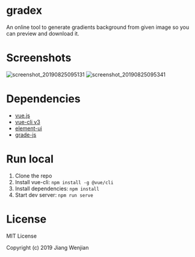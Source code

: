 # gradex
An online tool to generate gradients background from given image so you can preview and download it.

# Screenshots
![screenshot_20190825095131](https://user-images.githubusercontent.com/25657798/63644579-ce8ffd00-c71e-11e9-888f-f5d52c044f5f.png)
![screenshot_20190825095341](https://user-images.githubusercontent.com/25657798/63644581-d2238400-c71e-11e9-8981-fde68f18f205.png)

# Dependencies
- [vue.js](https://github.com/vuejs/vue)
- [vue-cli v3](https://github.com/vuejs/vue-cli)
- [element-ui](https://github.com/ElemeFE/element)
- [grade-js](https://github.com/benhowdle89/grade)

# Run local
1. Clone the repo
2. Install vue-cli: `npm install -g @vue/cli`
3. Install dependencies: `npm install`
4. Start dev server: `npm run serve`

# License
MIT License

Copyright (c) 2019 Jiang Wenjian
